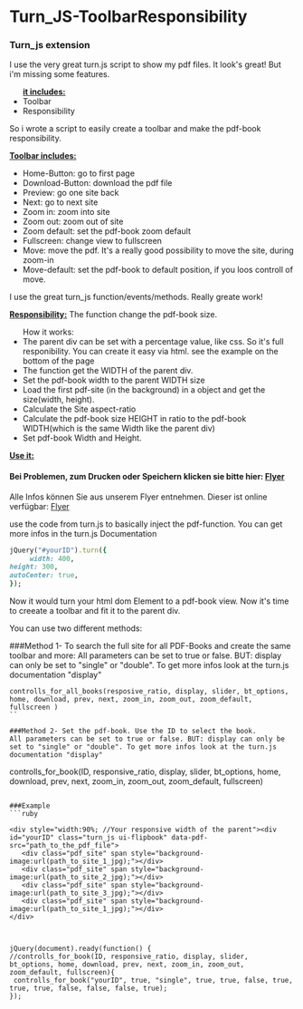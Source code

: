 # Turn_JS-ToolbarResponsibility
<h3>Turn_js extension</h3>
I use the very great turn.js script to show my pdf files.
It look's great! But i'm missing some features.

<ul><b><u>it includes:</u></b>
<li>Toolbar</li>
<li>Responsibility</li>
</ul>

So i wrote a script to easily create a toolbar and make the pdf-book responsibility.

<u><b>Toolbar includes:</b></u>
<ul>
<li>Home-Button: go to first page</li>
<li>Download-Button: download the pdf file</li>
<li>Preview: go one site back</li>
<li>Next: go to next site</li>
<li>Zoom in: zoom into site</li>
<li>Zoom out: zoom out of site</li>
<li>Zoom default: set the pdf-book zoom default</li>
<li>Fullscreen: change view to fullscreen</li>
<li>Move: move the pdf. It's a really good possibility to move the site, during zoom-in</li>
<li>Move-default: set the pdf-book to default position, if you loos controll of move.</li>
</ul>
I use the great turn_js function/events/methods. Really greate work!

<u><b>Responsibility:</u></b>
The function change the pdf-book size. 

<ul>How it works:
<li>The parent div can be set with a percentage value, like css. So it's full responibility. You can create it easy via html. see the example on the bottom of the page</li>
<li>The function get the WIDTH of the parent div.</li>
<li>Set the pdf-book width to the parent WIDTH size</li>
<li>Load the first pdf-site (in the background) in a object and get the size(width, height). </li>
<li>Calculate the Site aspect-ratio</li>
<li>Calculate the pdf-book size HEIGHT in ratio to the pdf-book WIDTH(which is the same Width like the parent div)</li> 
<li>Set pdf-book Width and Height.</li>
</ul>

<u><b>Use it:</u></b><br>
<h4>Bei Problemen, <b>zum Drucken oder Speichern</b> klicken sie bitte hier: <a href="images/flyer/aktuell/Flyer.pdf" target="_blank" rel="noopener noreferrer">Flyer</a></h4>
<p>Alle Infos können Sie aus unserem Flyer entnehmen. Dieser ist online verfügbar: <a href="images/flyer/aktuell/Flyer.pdf" target="_blank" rel="noopener noreferrer">Flyer</a></p></div>

use the code from turn.js to basically inject the pdf-function. You can get more infos in the turn.js Documentation
```ruby
jQuery("#yourID").turn({
     width: 400,
height: 300,
autoCenter: true,
});
```
Now it would turn your html dom Element to a pdf-book view.
Now it's time to creeate a toolbar and fit it to the parent div.

You can use two different methods:

###Method 1- To search the full site for all PDF-Books and create the same toolbar and more:
All parameters can be set to true or false. BUT: display can only be set to "single" or "double". To get more infos look at the turn.js documentation "display" 
```
controlls_for_all_books(resposive_ratio, display, slider, bt_options, home, download, prev, next, zoom_in, zoom_out, zoom_default, fullscreen )
``

###Method 2- Set the pdf-book. Use the ID to select the book.
All parameters can be set to true or false. BUT: display can only be set to "single" or "double". To get more infos look at the turn.js documentation "display" 

```
controlls_for_book(ID, responsive_ratio, display, slider, bt_options, home, download, prev, next, zoom_in, zoom_out, zoom_default, fullscreen)
```

###Example
```ruby

<div style="width:90%; //Your responsive width of the parent"><div id="yourID" class="turn_js ui-flipbook" data-pdf-src="path_to_the_pdf_file">
   <div class="pdf_site" span style="background-image:url(path_to_site_1_jpg);"></div>
   <div class="pdf_site" span style="background-image:url(path_to_site_2_jpg);"></div>
   <div class="pdf_site" span style="background-image:url(path_to_site_3_jpg);"></div>
   <div class="pdf_site" span style="background-image:url(path_to_site_1_jpg);"></div>
</div> 



jQuery(document).ready(function() {
//controlls_for_book(ID, responsive_ratio, display, slider, bt_options, home, download, prev, next, zoom_in, zoom_out, zoom_default, fullscreen){    
 controlls_for_book("yourID", true, "single", true, true, false, true, true, true, false, false, false, true);
});
``` 

